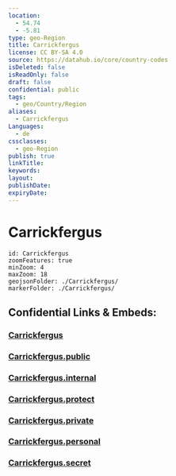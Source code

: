 ```yaml
---
location:
  - 54.74
  - -5.81
type: geo-Region
title: Carrickfergus
license: CC BY-SA 4.0
source: https://datahub.io/core/country-codes
isDeleted: false
isReadOnly: false
draft: false
confidential: public
tags:
  - geo/Country/Region
aliases:
  - Carrickfergus
Languages:
  - de
cssclasses:
  - geo-Region
publish: true
linkTitle:
keywords:
layout:
publishDate:
expiryDate:
---
```


# Carrickfergus

```leaflet
id: Carrickfergus
zoomFeatures: true 
minZoom: 4 
maxZoom: 18
geojsonFolder: ./Carrickfergus/
markerFolder: ./Carrickfergus/
```


## Confidential Links & Embeds: 

### [Carrickfergus](/_Standards/Earth/Continent/Europe/Europe~North/UK/Ireland~North/counties~Ireland~North/Antrim~Mid-and_East/cities~Mid-and_East-Antrim/Carrickfergus.md) 

### [Carrickfergus.public](/_public/Earth/Continent/Europe/Europe~North/UK/Ireland~North/counties~Ireland~North/Antrim~Mid-and_East/cities~Mid-and_East-Antrim/Carrickfergus.public.md) 

### [Carrickfergus.internal](/_internal/Earth/Continent/Europe/Europe~North/UK/Ireland~North/counties~Ireland~North/Antrim~Mid-and_East/cities~Mid-and_East-Antrim/Carrickfergus.internal.md) 

### [Carrickfergus.protect](/_protect/Earth/Continent/Europe/Europe~North/UK/Ireland~North/counties~Ireland~North/Antrim~Mid-and_East/cities~Mid-and_East-Antrim/Carrickfergus.protect.md) 

### [Carrickfergus.private](/_private/Earth/Continent/Europe/Europe~North/UK/Ireland~North/counties~Ireland~North/Antrim~Mid-and_East/cities~Mid-and_East-Antrim/Carrickfergus.private.md) 

### [Carrickfergus.personal](/_personal/Earth/Continent/Europe/Europe~North/UK/Ireland~North/counties~Ireland~North/Antrim~Mid-and_East/cities~Mid-and_East-Antrim/Carrickfergus.personal.md) 

### [Carrickfergus.secret](/_secret/Earth/Continent/Europe/Europe~North/UK/Ireland~North/counties~Ireland~North/Antrim~Mid-and_East/cities~Mid-and_East-Antrim/Carrickfergus.secret.md)

